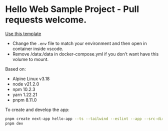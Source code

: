 # Hello Web Sample Project - Pull requests welcome.

[Use this template](https://github.com/armando-fandango/hello-web/generate)

- Change the `.env` file to match your environment and then open in container inside vscode.
- Remove /data:/data in docker-compose.yml if you don't want have this volume to mount.

Based on:

- Alpine Linux v3.18
- node v21.2.0
- npm 10.2.3
- yarn 1.22.21
- pnpm 8.11.0

To create and develop the app:

```bash
pnpm create next-app hello-app --ts --tailwind --eslint --app --src-dir --import-alias "@/*" --use-pnpm
pnpm dev
```